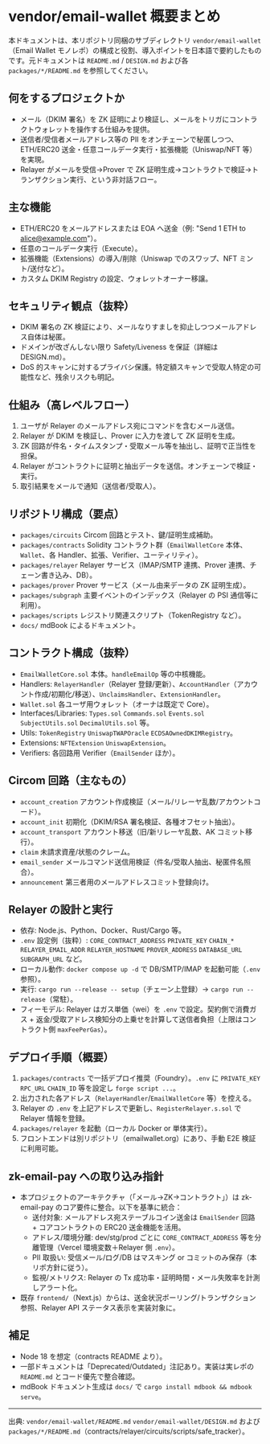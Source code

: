 # vendor/email-wallet 概要まとめ

本ドキュメントは、本リポジトリ同梱のサブディレクトリ `vendor/email-wallet`（Email Wallet モノレポ）の構成と役割、導入ポイントを日本語で要約したものです。元ドキュメントは `README.md` / `DESIGN.md` および各 `packages/*/README.md` を参照してください。

## 何をするプロジェクトか
- メール（DKIM 署名）を ZK 証明により検証し、メールをトリガにコントラクトウォレットを操作する仕組みを提供。
- 送信者/受信者メールアドレス等の PII をオンチェーンで秘匿しつつ、ETH/ERC20 送金・任意コールデータ実行・拡張機能（Uniswap/NFT 等）を実現。
- Relayer がメールを受信→Prover で ZK 証明生成→コントラクトで検証→トランザクション実行、という非対話フロー。

## 主な機能
- ETH/ERC20 をメールアドレスまたは EOA へ送金（例: "Send 1 ETH to alice@example.com"）。
- 任意のコールデータ実行（Execute）。
- 拡張機能（Extensions）の導入/削除（Uniswap でのスワップ、NFT ミント/送付など）。
- カスタム DKIM Registry の設定、ウォレットオーナー移譲。

## セキュリティ観点（抜粋）
- DKIM 署名の ZK 検証により、メールなりすましを抑止しつつメールアドレス自体は秘匿。
- ドメインが改ざんしない限り Safety/Liveness を保証（詳細は DESIGN.md）。
- DoS 的スキャンに対するプライバシ保護。特定額スキャンで受取人特定の可能性など、残余リスクも明記。

## 仕組み（高レベルフロー）
1. ユーザが Relayer のメールアドレス宛にコマンドを含むメール送信。
2. Relayer が DKIM を検証し、Prover に入力を渡して ZK 証明を生成。
3. ZK 回路が件名・タイムスタンプ・受取メール等を抽出し、証明で正当性を担保。
4. Relayer がコントラクトに証明と抽出データを送信。オンチェーンで検証・実行。
5. 取引結果をメールで通知（送信者/受取人）。

## リポジトリ構成（要点）
- `packages/circuits` Circom 回路とテスト、鍵/証明生成補助。
- `packages/contracts` Solidity コントラクト群（`EmailWalletCore` 本体、`Wallet`、各 Handler、拡張、Verifier、ユーティリティ）。
- `packages/relayer` Relayer サービス（IMAP/SMTP 連携、Prover 連携、チェーン書き込み、DB）。
- `packages/prover` Prover サービス（メール由来データの ZK 証明生成）。
- `packages/subgraph` 主要イベントのインデックス（Relayer の PSI 通信等に利用）。
- `packages/scripts` レジストリ関連スクリプト（TokenRegistry など）。
- `docs/` mdBook によるドキュメント。

## コントラクト構成（抜粋）
- `EmailWalletCore.sol` 本体。`handleEmailOp` 等の中核機能。
- Handlers: `RelayerHandler`（Relayer 登録/更新）、`AccountHandler`（アカウント作成/初期化/移送）、`UnclaimsHandler`、`ExtensionHandler`。
- `Wallet.sol` 各ユーザ用ウォレット（オーナは既定で Core）。
- Interfaces/Libraries: `Types.sol` `Commands.sol` `Events.sol` `SubjectUtils.sol` `DecimalUtils.sol` 等。
- Utils: `TokenRegistry` `UniswapTWAPOracle` `ECDSAOwnedDKIMRegistry`。
- Extensions: `NFTExtension` `UniswapExtension`。
- Verifiers: 各回路用 Verifier（`EmailSender` ほか）。

## Circom 回路（主なもの）
- `account_creation` アカウント作成検証（メール/リレーヤ乱数/アカウントコード）。
- `account_init` 初期化（DKIM/RSA 署名検証、各種オフセット抽出）。
- `account_transport` アカウント移送（旧/新リレーヤ乱数、AK コミット移行）。
- `claim` 未請求資産/状態のクレーム。
- `email_sender` メールコマンド送信用検証（件名/受取人抽出、秘匿件名照合）。
- `announcement` 第三者用のメールアドレスコミット登録向け。

## Relayer の設計と実行
- 依存: Node.js、Python、Docker、Rust/Cargo 等。
- `.env` 設定例（抜粋）: `CORE_CONTRACT_ADDRESS` `PRIVATE_KEY` `CHAIN_*` `RELAYER_EMAIL_ADDR` `RELAYER_HOSTNAME` `PROVER_ADDRESS` `DATABASE_URL` `SUBGRAPH_URL` など。
- ローカル動作: `docker compose up -d` で DB/SMTP/IMAP を起動可能（`.env` 参照）。
- 実行: `cargo run --release -- setup`（チェーン上登録）→ `cargo run --release`（常駐）。
- フィーモデル: Relayer はガス単価（wei）を `.env` で設定。契約側で消費ガス + 返金/受取アドレス検知分の上乗せを計算して送信者負担（上限はコントラクト側 `maxFeePerGas`）。

## デプロイ手順（概要）
1. `packages/contracts` で一括デプロイ推奨（Foundry）。`.env` に `PRIVATE_KEY` `RPC_URL` `CHAIN_ID` 等を設定し `forge script ...`。
2. 出力された各アドレス（`RelayerHandler`/`EmailWalletCore` 等）を控える。
3. Relayer の `.env` を上記アドレスで更新し、`RegisterRelayer.s.sol` で Relayer 情報を登録。
4. `packages/relayer` を起動（ローカル Docker or 単体実行）。
5. フロントエンドは別リポジトリ（emailwallet.org）にあり、手動 E2E 検証に利用可能。

## zk-email-pay への取り込み指針
- 本プロジェクトのアーキテクチャ（「メール→ZK→コントラクト」）は zk-email-pay のコア要件に整合。以下を基準に統合：
  - 送付対象: メールアドレス宛ステーブルコイン送金は `EmailSender` 回路 + コアコントラクトの ERC20 送金機能を活用。
  - アドレス/環境分離: dev/stg/prod ごとに `CORE_CONTRACT_ADDRESS` 等を分離管理（Vercel 環境変数＋Relayer 側 `.env`）。
  - PII 取扱い: 受信メール/ログ/DB はマスキング or コミットのみ保存（本リポ方針に従う）。
  - 監視/メトリクス: Relayer の Tx 成功率・証明時間・メール失敗率を計測しアラート化。
- 既存 `frontend/`（Next.js）からは、送金状況ポーリング/トランザクション参照、Relayer API ステータス表示を実装対象に。

## 補足
- Node 18 を想定（contracts README より）。
- 一部ドキュメントは「Deprecated/Outdated」注記あり。実装は実レポの `README.md` とコード優先で整合確認。
- mdBook ドキュメント生成は `docs/` で `cargo install mdbook && mdbook serve`。

---
出典: `vendor/email-wallet/README.md` `vendor/email-wallet/DESIGN.md` および `packages/*/README.md`（contracts/relayer/circuits/scripts/safe_tracker）。
